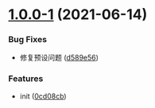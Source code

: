 # [1.0.0-1](https://gitee.com/agile-development-system/gulppreset/compare/0cd08cbf96f8eed03bb3e6345e3baf1b86c284e6...v1.0.0-1) (2021-06-14)


### Bug Fixes

* 修复预设问题 ([d589e56](https://gitee.com/agile-development-system/gulppreset/commits/d589e56ef7c2949bd661118641413aaff75c61f9))


### Features

* init ([0cd08cb](https://gitee.com/agile-development-system/gulppreset/commits/0cd08cbf96f8eed03bb3e6345e3baf1b86c284e6))



